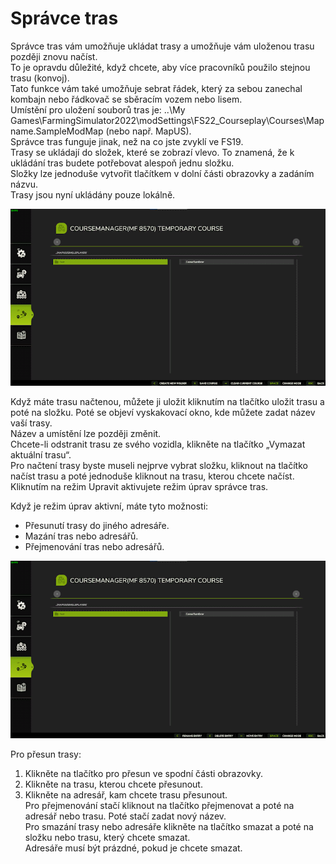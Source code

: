 # Správce tras  
Správce tras vám umožňuje ukládat trasy a umožňuje vám uloženou trasu později znovu načíst.  
To je opravdu důležité, když chcete, aby více pracovníků použilo stejnou trasu (konvoj).  
Tato funkce vám také umožňuje sebrat řádek, který za sebou zanechal kombajn nebo řádkovač se sběracím vozem nebo lisem.  
Umístění pro uložení souborů tras je: ..\My Games\FarmingSimulator2022\modSettings\FS22_Courseplay\Courses\Mapname.SampleModMap (nebo např. MapUS).  
Správce tras funguje jinak, než na co jste zvyklí ve FS19.  
Trasy se ukládají do složek, které se zobrazí vlevo. To znamená, že k ukládání tras budete potřebovat alespoň jednu složku.  
Složky lze jednoduše vytvořit tlačítkem v dolní části obrazovky a zadáním názvu.  
Trasy jsou nyní ukládány pouze lokálně.  


![Image](../assets/images/managerbasehelp_0_0_765_430.png)

  
Když máte trasu načtenou, můžete ji uložit kliknutím na tlačítko uložit trasu a poté na složku. Poté se objeví vyskakovací okno, kde můžete zadat název vaší trasy.  
Název a umístění lze později změnit.  
Chcete-li odstranit trasu ze svého vozidla, klikněte na tlačítko „Vymazat aktuální trasu“.  
Pro načtení trasy byste museli nejprve vybrat složku, kliknout na tlačítko načíst trasu a poté jednoduše kliknout na trasu, kterou chcete načíst.  
Kliknutím na režim Upravit aktivujete režim úprav správce tras.  


  
Když je režim úprav aktivní, máte tyto možnosti:  
- Přesunutí trasy do jiného adresáře.  
- Mazání tras nebo adresářů.  
- Přejmenování tras nebo adresářů.  


![Image](../assets/images/manageredithelp_0_0_765_430.png)

  
Pro přesun trasy:  
   1) Klikněte na tlačítko pro přesun ve spodní části obrazovky.  
   2) Klikněte na trasu, kterou chcete přesunout.  
   3) Klikněte na adresář, kam chcete trasu přesunout.  
Pro přejmenování stačí kliknout na tlačítko přejmenovat a poté na adresář nebo trasu. Poté stačí zadat nový název.  
Pro smazání trasy nebo adresáře klikněte na tlačítko smazat a poté na složku nebo trasu, který chcete smazat.  
Adresáře musí být prázdné, pokud je chcete smazat.  


